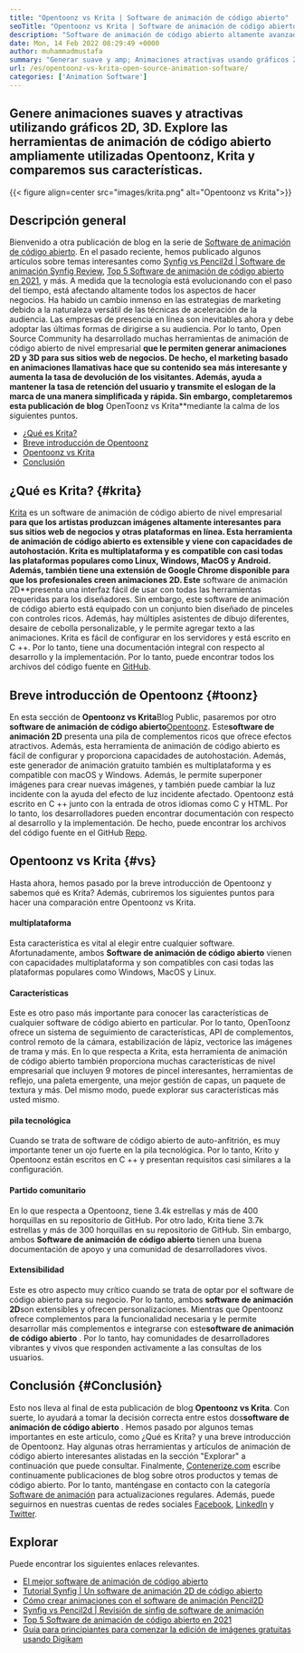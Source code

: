 ```yaml
---
title: "Opentoonz vs Krita | Software de animación de código abierto" 
seoTitle: "Opentoonz vs Krita | Software de animación de código abierto" 
description: "Software de animación de código abierto altamente avanzado para generar animaciones ricas en 2D y 3D. Esta publicación de blog trata sobre la comparación de Opentoonz vs Krita." 
date: Mon, 14 Feb 2022 08:29:49 +0000
author: muhammadmustafa
summary: "Generar suave y amp; Animaciones atractivas usando gráficos 2D, 3D. Explore las herramientas de animación de código abierto ampliamente utilizadas Opentoonz, Krita y comparemos sus características." 
url: /es/opentoonz-vs-krita-open-source-animation-software/
categories: ['Animation Software']
---
```


## Genere animaciones suaves y atractivas utilizando gráficos 2D, 3D. Explore las herramientas de animación de código abierto ampliamente utilizadas Opentoonz, Krita y comparemos sus características.

{{< figure align=center src="images/krita.png" alt="Opentoonz vs Krita">}}


## Descripción general
Bienvenido a otra publicación de blog en la serie de [Software de animación de código abierto][1]. En el pasado reciente, hemos publicado algunos artículos sobre temas interesantes como [Synfig vs Pencil2d | Software de animación Synfig Review][2], [Top 5 Software de animación de código abierto en 2021][3], y más. A medida que la tecnología está evolucionando con el paso del tiempo, está afectando altamente todos los aspectos de hacer negocios. Ha habido un cambio inmenso en las estrategias de marketing debido a la naturaleza versátil de las técnicas de aceleración de la audiencia. Las empresas de presencia en línea son inevitables ahora y debe adoptar las últimas formas de dirigirse a su audiencia.
Por lo tanto, Open Source Community ha desarrollado muchas herramientas de animación de código abierto de nivel empresarial **que le permiten generar animaciones 2D y 3D para sus sitios web de negocios. De hecho, el marketing basado en animaciones llamativas hace que su contenido sea más interesante y aumenta la tasa de devolución de los visitantes. Además, ayuda a mantener la tasa de retención del usuario y transmite el eslogan de la marca de una manera simplificada y rápida. Sin embargo, completaremos esta publicación de blog** OpenToonz vs Krita**mediante la calma de los siguientes puntos.
  * [¿Qué es Krita?][4]
  * [Breve introducción de Opentoonz][5]
  * [Opentoonz vs Krita][6]
  * [Conclusión][7]

## ¿Qué es Krita? {#krita}

[Krita][8] es un software de animación de código abierto de nivel empresarial **para que los artistas produzcan imágenes altamente interesantes para sus sitios web de negocios y otras plataformas en línea. Esta herramienta de animación de código abierto es extensible y viene con capacidades de autohostación. Krita es multiplataforma y es compatible con casi todas las plataformas populares como Linux, Windows, MacOS y Android. Además, también tiene una extensión de Google Chrome disponible para que los profesionales creen animaciones 2D. Este** software de animación 2D**presenta una interfaz fácil de usar con todas las herramientas requeridas para los diseñadores.
Sin embargo, este software de animación de código abierto está equipado con un conjunto bien diseñado de pinceles con controles ricos. Además, hay múltiples asistentes de dibujo diferentes, desaire de cebolla personalizable, y le permite agregar texto a las animaciones. Krita es fácil de configurar en los servidores y está escrito en C ++. Por lo tanto, tiene una documentación integral con respecto al desarrollo y la implementación. Por lo tanto, puede encontrar todos los archivos del código fuente en [GitHub][9].

## Breve introducción de Opentoonz {#toonz}

En esta sección de **Opentoonz vs Krita**Blog Public, pasaremos por otro **software de animación de código abierto**[Opentoonz][10]. Este**software de animación 2D** presenta una pila de complementos ricos que ofrece efectos atractivos. Además, esta herramienta de animación de código abierto es fácil de configurar y proporciona capacidades de autohostación. Además, este generador de animación gratuito también es multiplataforma y es compatible con macOS y Windows. Además, le permite superponer imágenes para crear nuevas imágenes, y también puede cambiar la luz incidente con la ayuda del efecto de luz incidente afectado.
Opentoonz está escrito en C ++ junto con la entrada de otros idiomas como C y HTML. Por lo tanto, los desarrolladores pueden encontrar documentación con respecto al desarrollo y la implementación. De hecho, puede encontrar los archivos del código fuente en el GitHub [Repo][11].

## Opentoonz vs Krita {#vs}

Hasta ahora, hemos pasado por la breve introducción de Opentoonz y sabemos qué es Krita? Además, cubriremos los siguientes puntos para hacer una comparación entre Opentoonz vs Krita.

#### multiplataforma
Esta característica es vital al elegir entre cualquier software. Afortunadamente, ambos **Software de animación de código abierto** vienen con capacidades multiplataforma y son compatibles con casi todas las plataformas populares como Windows, MacOS y Linux.

#### Características
Este es otro paso más importante para conocer las características de cualquier software de código abierto en particular. Por lo tanto, OpenToonz ofrece un sistema de seguimiento de características, API de complementos, control remoto de la cámara, estabilización de lápiz, vectorice las imágenes de trama y más. En lo que respecta a Krita, esta herramienta de animación de código abierto también proporciona muchas características de nivel empresarial que incluyen 9 motores de pincel interesantes, herramientas de reflejo, una paleta emergente, una mejor gestión de capas, un paquete de textura y más. Del mismo modo, puede explorar sus características más usted mismo.

#### pila tecnológica
Cuando se trata de software de código abierto de auto-anfitrión, es muy importante tener un ojo fuerte en la pila tecnológica. Por lo tanto, Krito y Opentoonz están escritos en C ++ y presentan requisitos casi similares a la configuración.

#### Partido comunitario
En lo que respecta a Opentoonz, tiene 3.4k estrellas y más de 400 horquillas en su repositorio de GitHub. Por otro lado, Krita tiene 3.7k estrellas y más de 300 horquillas en su repositorio de GitHub. Sin embargo, ambos **Software de animación de código abierto** tienen una buena documentación de apoyo y una comunidad de desarrolladores vivos.

#### Extensibilidad
Este es otro aspecto muy crítico cuando se trata de optar por el software de código abierto para su negocio. Por lo tanto, ambos **software de animación 2D**son extensibles y ofrecen personalizaciones. Mientras que Opentoonz ofrece complementos para la funcionalidad necesaria y le permite desarrollar más complementos e integrarse con este**software de animación de código abierto** . Por lo tanto, hay comunidades de desarrolladores vibrantes y vivos que responden activamente a las consultas de los usuarios.

## Conclusión {#Conclusión}

Esto nos lleva al final de esta publicación de blog **Opentoonz vs Krita**. Con suerte, lo ayudará a tomar la decisión correcta entre estos dos**software de animación de código abierto** . Hemos pasado por algunos temas importantes en este artículo, como ¿Qué es Krita? y una breve introducción de Opentoonz. Hay algunas otras herramientas y artículos de animación de código abierto interesantes alistadas en la sección "Explorar" a continuación que puede consultar.
Finalmente, [Contenerize.com][12] escribe continuamente publicaciones de blog sobre otros productos y temas de código abierto. Por lo tanto, manténgase en contacto con la categoría [Software de animación][13] para actualizaciones regulares. Además, puede seguirnos en nuestras cuentas de redes sociales [Facebook][14], [LinkedIn][15] y [Twitter][16].

## Explorar
Puede encontrar los siguientes enlaces relevantes.
  * [El mejor software de animación de código abierto][13]
  * [Tutorial Synfig | Un software de animación 2D de código abierto][17]
  * [Cómo crear animaciones con el software de animación Pencil2D][18]
  * [Synfig vs Pencil2d | Revisión de sinfig de software de animación][2]
  * [Top 5 Software de animación de código abierto en 2021][3]
  * [Guía para principiantes para comenzar la edición de imágenes gratuitas usando Digikam][19]



[1]: https://blog.containerize.com/category/animation-software/
[2]: https://blog.containerize.com/animation-software/synfig-vs-pencil2d-animation-software-synfig-review/
[3]: https://blog.containerize.com/animation-software/top-5-open-source-animation-software-in-2021/
[4]: #krita
[5]: #toonz
[6]: #vs
[7]: #Conclusion
[8]: https://products.containerize.com/animation-software/krita/
[9]: https://github.com/KDE/krita
[10]: https://products.containerize.com/animation-software/opentoonz/
[11]: https://github.com/opentoonz/opentoonz
[12]: https://www.containerize.com/
[13]: https://products.containerize.com/animation-software/
[14]: https://web.facebook.com/containerize
[15]: https://www.linkedin.com/company/containerize/
[16]: https://twitter.com/containerize_co
[17]: https://blog.containerize.com/animation-software/synfig-tutorial-an-open-source-2d-animation-software/
[18]: https://blog.containerize.com/animation-software/how-to-create-animations-with-pencil2d-animation-software/
[19]: https://blog.containerize.com/animation-software/beginners-guide-to-start-free-image-editing-using-digikam/
